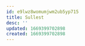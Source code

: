 ```yaml
---
id: e9lwz8womumjwm2ub5yp715
title: Sullest
desc: ''
updated: 1669399702898
created: 1669399702898
---
```

